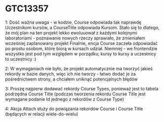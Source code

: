 # GTC13357
1:
Dość ważna uwaga - w kodzie, Course odpowiada tak naprawdę Uczestnikom kursów, a CourseTitle odpowiada Kursom.
Stało się to dlatego, że mój plan na ten projekt lekko ewoluuował z każdymi kolejnymi laboratoriami - poznawanie nowych rzeczy sprawiało, że zmieniałem wcześniej zaplanowany projekt
Finalnie, encja Course zaczeła odpowiadać po prostu osobom, które biorą w kursach udział. Niemniej - we frontendzie wszystko jest pod tym względem w porządku; kursy to kursy a uczestnicy to uczestnicy :)

2:
W wymaganiach nie było, że projekt automatycznie ma tworzyć jakieś rekordy w bazie danych, więc ich nie tworzy - łatwo dodać je za pośrednictwem strony, a chciałem uniknąć potencjalnych błędów

3:
Proszę najpierw dodawać rekordy Course Types, ponieważ jest to tabela podrzędna Course Title (podczas tworzenia rekordu Course Title jest wymagane podanie Id jednego z rekordów z Course Type)

4:
Akcja Attach służy do powiązania rekordów Course i Course Title (będących w relacji wiele-do-wielu)
